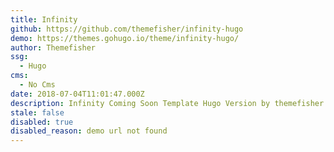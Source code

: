 ```yaml
---
title: Infinity
github: https://github.com/themefisher/infinity-hugo
demo: https://themes.gohugo.io/theme/infinity-hugo/
author: Themefisher
ssg:
  - Hugo
cms:
  - No Cms
date: 2018-07-04T11:01:47.000Z
description: Infinity Coming Soon Template Hugo Version by themefisher
stale: false
disabled: true
disabled_reason: demo url not found
---
```

